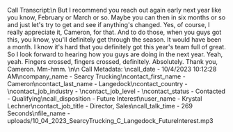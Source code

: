 Call Transcript:\n But I recommend you reach out again early next year like you know, February or March or so. Maybe you can then in six months or so and just let's try to get and see if anything's changed. Yes, of course, I really appreciate it, Cameron, for that. And to do those, when you guys got this, you know, you'll definitely get through the season. It would have been a month. I know it's hard that you definitely got this year's team full of great. So I look forward to hearing how you guys are doing in the next year. Yeah, yeah. Fingers crossed, fingers crossed, definitely. Absolutely. Thank you, Cameron. Mm-hmm. \n\n Call Metadata: \ncall_date - 10/4/2023 10:12:28 AM\ncompany_name - Searcy Trucking\ncontact_first_name - Cameron\ncontact_last_name - Langedock\ncontact_country - \ncontact_job_industry - \ncontact_job_level - \ncontact_status - Contacted - Qualifying\ncall_disposition - Future Interest\nuser_name - Krystal Lechner\ncontact_job_title - Director, Sales\ncall_talk_time - 269 Seconds\nfile_name - uploads/10_04_2023_SearcyTrucking_C_Langedock_FutureInterest.mp3
